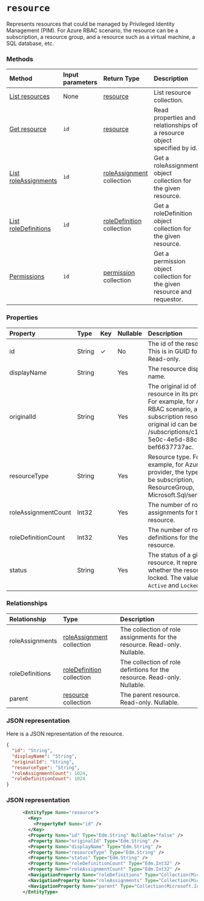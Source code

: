 # `resource`

Represents resources that could be managed by Privileged Identity Management (PIM). For Azure RBAC scenario, the resource can be a subscription, a resource group, and a resource such as a virtual machine, a SQL database, etc.



### Methods

| Method		  |Input parameters | Return Type	|Description|
|:---------------|:--------|:--------|:----------|
|[List resources](../api/resource_list.md) | None | [resource](resource.md) |List resource collection.|
|[Get resource](../api/resource_get.md) | `id` | [resource](resource.md) |Read properties and relationships of a resource object specified by id.|
|[List roleAssignments](../api/resource_list_roleassignments.md) |`id` |[roleAssignment](roleassignment.md) collection| Get a roleAssignment object collection for the given resource.|
|[List roleDefinitions](../api/resource_list_roledefinitions.md) |`id` |[roleDefinition](roledefinition.md) collection| Get a roleDefinition object collection for the given resource.|
|[Permissions](../api/resource_permissions.md)|`id` |[permission](permission.md) collection|Get a permission object collection for the given resource and requestor.|

<!--|[Create](../api/resource_update.md) | | [resource](resource.md)	|Create resource object. For Azure RBAC scenario, creating resource is not allowed.| -->

### Properties
| Property	   | Type	| Key | Nullable |  Description|
|:---------------|:--------|:----------|:--------|:----------|
|id|String| ✓ | No|The id of the resource. This is in GUID format. Read-only.|
|displayName| String|| Yes |The resource display name.|
|originalId|String|| Yes|The original id of the resource in its provider. For example, for Azure RBAC scenario, a subscription resource's original id can be /subscriptions/c14ae696-5e0c-4e5d-88cc-bef6637737ac. |
|resourceType|String|| Yes|Resource type. For example, for Azure RBAC provider, the type could be subscription, ResourceGroup, Microsoft.Sql/server, etc.|
|roleAssignmentCount|Int32|| Yes|The number of role assignments for the given resource.|
|roleDefinitionCount|Int32|| Yes|The number of role definitions for the given resource.|
|status|String|| Yes|The status of a given resource. It represents whether the resource is locked. The value can be `Active` and `Locked`.|

### Relationships
| Relationship | Type	|Description|
|:---------------|:--------|:----------|
|roleAssignments|[roleAssignment](roleassignment.md) collection| The collection of role assignments for the resource. Read-only. Nullable.|
|roleDefinitions|[roleDefinition](roledefinition.md) collection| The collection of role defintions for the resource. Read-only. Nullable.|
|parent|[resource](resource.md) collection| The parent resource. Read-only. Nullable.|

<!--
|alerts|[alert](alert.md) collection| The security alerts that are associated with the resource. Read-only. Nullable.|
-->

### JSON representation

Here is a JSON representation of the resource.

```json
{
  "id": "String",
  "displayName": "String",
  "originalId": "String",
  "resourceType": "String",
  "roleAssignmentCount": 1024,
  "roleDefinitionCount": 1024
}

```

### JSON representation
```xml
      <EntityType Name="resource">
        <Key>
          <PropertyRef Name="id" />
        </Key>
        <Property Name="id" Type="Edm.String" Nullable="false" />
        <Property Name="originalId" Type="Edm.String" />
        <Property Name="displayName" Type="Edm.String" />
        <Property Name="resourceType" Type="Edm.String" />
        <Property Name="status" Type="Edm.String" />
        <Property Name="roleDefinitionCount" Type="Edm.Int32" />
        <Property Name="roleAssignmentCount" Type="Edm.Int32" />
        <NavigationProperty Name="roleDefinitions" Type="Collection(Microsoft.Identity.Governance.Common.Data.ExternalModels.V1.roleDefinition)" ContainsTarget="true" />
        <NavigationProperty Name="roleAssignments" Type="Collection(Microsoft.Identity.Governance.Common.Data.ExternalModels.V1.roleAssignment)" ContainsTarget="true" />
        <NavigationProperty Name="parent" Type="Collection(Microsoft.Identity.Governance.Common.Data.ExternalModels.V1.resource)" ContainsTarget="true" />
      </EntityType>
```
<!--
        <NavigationProperty Name="alerts" Type="Collection(Microsoft.Identity.Governance.Common.Data.ExternalModels.V1.alert)" ContainsTarget="true" />
-->